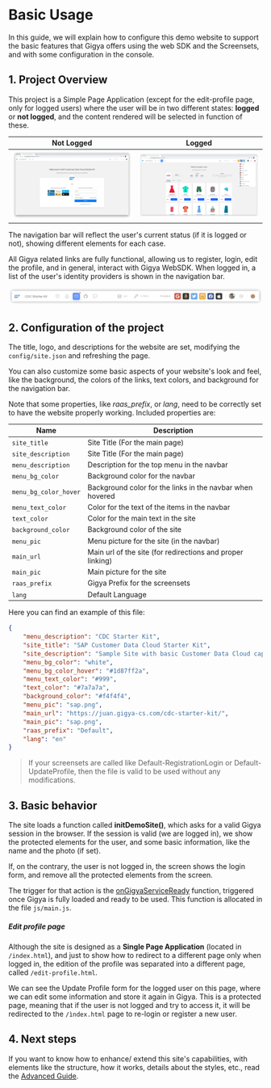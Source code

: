 # Basic Usage

In this guide, we will explain how to configure this demo website to support the basic features that Gigya offers using the web SDK and the Screensets, and with some configuration in the console.

## 1. Project Overview

This project is a Simple Page Application (except for the edit-profile page, only for logged users) where the user will be in two different states: __logged__ or __not logged__, and the content rendered will be selected in function of these.

| Not Logged | Logged |
|-|-|
|![Not Logged](img/basic/0-not-logged.png)|![Logged](img/basic/1-logged-with-language.png)



The navigation bar will reflect the user's current status (if it is logged or not), showing different elements for each case.

All Gigya related links are fully functional, allowing us to register, login, edit the profile, and in general, interact with Gigya WebSDK. When logged in, a list of the user's identity providers is shown in the navigation bar.

![Bar Example](img/basic/0-example-bar-1.png)


## 2. Configuration of the project

The title, logo, and descriptions for the website are set, modifying the ```config/site.json``` and refreshing the page.

You can also customize some basic aspects of your website's look and feel, like the background, the colors of the links, text colors, and background for the navigation bar.

Note that some properties, like _raas_prefix_, or _lang_, need to be correctly set to have the website properly working. Included properties are:


| Name | Description |
|-|-|
|```site_title```|Site Title (For the main page)
|```site_description```|Site Title (For the main page)
|```menu_description```|Description for the top menu in the navbar
|```menu_bg_color```|Background color for the navbar
|```menu_bg_color_hover```|Background color for the links in the navbar when hovered
|```menu_text_color```|Color for the text of the items in the navbar
|```text_color```|Color for the main text in the site
|```background_color```|Background color of the site
|```menu_pic```|Menu picture for the site (in the navbar)
|```main_url```|Main url of the site (for redirections and proper linking)
|```main_pic```|Main picture for the site
|```raas_prefix```|Gigya Prefix for the screensets
|```lang```|Default Language


Here you can find an example of this file:

```json
{
    "menu_description": "CDC Starter Kit",
    "site_title": "SAP Customer Data Cloud Starter Kit",
    "site_description": "Sample Site with basic Customer Data Cloud capabilities",
    "menu_bg_color": "white",
    "menu_bg_color_hover": "#1d87ff2a",
    "menu_text_color": "#999",
    "text_color": "#7a7a7a",
    "background_color": "#f4f4f4",
    "menu_pic": "sap.png",
    "main_url": "https://juan.gigya-cs.com/cdc-starter-kit/",
    "main_pic": "sap.png",
    "raas_prefix": "Default",
    "lang": "en"
}
```
> If your screensets are called like Default-RegistrationLogin or Default-UpdateProfile, then the file is valid to be used without any modifications.


## 3. Basic behavior

The site loads a function called **initDemoSite()**, which asks for a valid Gigya session in the browser. If the session is valid (we are logged in), we show the protected elements for the user, and some basic information, like the name and the photo (if set).

If, on the contrary, the user is not logged in, the screen shows the login form, and remove all the protected elements from the screen.

The trigger for that action is the [onGigyaServiceReady](https://developers.gigya.com/display/GD/onGigyaServiceReady+Template) function, triggered once Gigya is fully loaded and ready to be used. This function is allocated in the file ```js/main.js```.


##### Edit profile page
Although the site is designed as a __Single Page Application__ (located in ```/index.html```), and just to show how to redirect to a different page only when logged in, the edition of the profile was separated into a different page, called ```/edit-profile.html```.

We can see the Update Profile form for the logged user on this page, where we can edit some information and store it again in Gigya. This is a protected page, meaning that if the user is not logged and try to access it, it will be redirected to the ```/ìndex.html``` page to re-login or register a new user.

## 4. Next steps

If you want to know how to enhance/ extend this site's capabilities, with elements like the structure, how it works, details about the styles, etc., read the [Advanced Guide](advanced.md).
